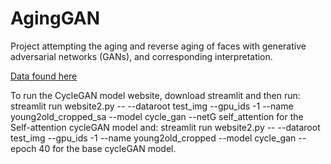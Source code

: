 # AgingGAN

Project attempting the aging and reverse aging of faces with generative adversarial networks (GANs), and corresponding interpretation.

[Data found here](https://www.kaggle.com/datasets/abhikjha/utk-face-cropped?resource=download) 

To run the CycleGAN model website, download streamlit and then run:
streamlit run website2.py -- --dataroot test_img --gpu_ids -1 --name young2old_cropped_sa --model cycle_gan --netG self_attention
for the Self-attention cycleGAN model and:
streamlit run website2.py -- --dataroot test_img --gpu_ids -1 --name young2old_cropped --model cycle_gan --epoch 40
for the base cycleGAN model.